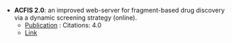 - **ACFIS 2.0**: an improved web-server for fragment-based drug discovery via a dynamic screening strategy (online).
	- [Publication](https://doi.org/10.1093%2Fnar%2Fgkad348) : Citations: 4.0
	- [Link](http://chemyang.ccnu.edu.cn/ccb/server/ACFIS2/)
